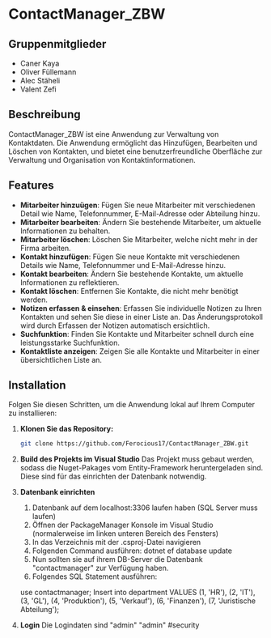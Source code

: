 # ContactManager_ZBW

## Gruppenmitglieder
- Caner Kaya
- Oliver Füllemann
- Alec Stäheli
- Valent Zefi

## Beschreibung

ContactManager_ZBW ist eine Anwendung zur Verwaltung von Kontaktdaten. Die Anwendung ermöglicht das Hinzufügen, Bearbeiten und Löschen von Kontakten, und bietet eine benutzerfreundliche Oberfläche zur Verwaltung und Organisation von Kontaktinformationen.

## Features

- **Mitarbeiter hinzuügen**: Fügen Sie neue Mitarbeiter mit verschiedenen Detail wie Name, Telefonnummer, E-Mail-Adresse oder Abteilung hinzu.
- **Mitarbeiter bearbeiten**: Ändern Sie bestehende Mitarbeiter, um aktuelle Informationen zu behalten.
- **Mitarbeiter löschen**: Löschen Sie Mitarbeiter, welche nicht mehr in der Firma arbeiten.
- **Kontakt hinzufügen**: Fügen Sie neue Kontakte mit verschiedenen Details wie Name, Telefonnummer und E-Mail-Adresse hinzu.
- **Kontakt bearbeiten**: Ändern Sie bestehende Kontakte, um aktuelle Informationen zu reflektieren.
- **Kontakt löschen**: Entfernen Sie Kontakte, die nicht mehr benötigt werden.
- **Notizen erfassen & einsehen**: Erfassen Sie individuelle Notizen zu Ihren Kontakten und sehen Sie diese in einer Liste an. Das Änderungsprotokoll wird durch Erfassen der Notizen automatisch ersichtlich.
- **Suchfunktion**: Finden Sie Kontakte und Mitarbeiter schnell durch eine leistungsstarke Suchfunktion.
- **Kontaktliste anzeigen**: Zeigen Sie alle Kontakte und Mitarbeiter in einer übersichtlichen Liste an.

## Installation

Folgen Sie diesen Schritten, um die Anwendung lokal auf Ihrem Computer zu installieren:

1. **Klonen Sie das Repository:**

   ```bash
   git clone https://github.com/Ferocious17/ContactManager_ZBW.git

2. **Build des Projekts im Visual Studio**
Das Projekt muss gebaut werden, sodass die Nuget-Pakages vom Entity-Framework heruntergeladen sind. Diese sind für das einrichten der Datenbank notwendig.

3. **Datenbank einrichten**
    1. Datenbank auf dem localhost:3306 laufen haben (SQL Server muss laufen)
    2. Öffnen der PackageManager Konsole im Visual Studio (normalerweise im linken unteren Bereich des Fensters)
    3. In das Verzeichnis mit der .csproj-Datei navigieren
    4. Folgenden Command ausführen: dotnet ef database update
    5. Nun sollten sie auf ihrem DB-Server die Datenbank "contactmanager" zur Verfügung haben.
    6. Folgendes SQL Statement ausführen:

    use contactmanager;
    Insert into department 
    VALUES (1, 'HR'), (2, 'IT'), (3, 'GL'), (4, 'Produktion'), (5, 'Verkauf'), (6, 'Finanzen'), (7, 'Juristische Abteilung');

4. **Login**
Die Logindaten sind "admin" "admin" #security
